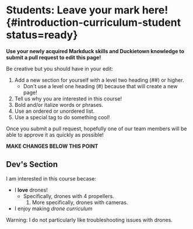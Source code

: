 # Students: Leave your mark here! {#introduction-curriculum-student status=ready}

**Use your newly acquired Markduck skills and Duckietown knowledge to submit a pull request to edit this page!**

Be creative but you should have in your edit:

1. Add a new section for yourself with a level two heading (##) or higher.
    - Don't use a level one heading (#) because that will create a new page!
2. Tell us why you are interested in this course!
3. Bold and/or italize words or phrases.
4. Use an ordered or unordered list.
5. Use a special tag to do something cool!

Once you submit a pull request, hopefully one of our team members will be able to approve it as quickly as possible!

**__MAKE CHANGES BELOW THIS POINT__**

<!-- this is a comment; it will not appear in the outputted online book -->

## Dev's Section

I am interested in this course becase:

- I **love** drones!
    - Specifically, drones with 4 propellers.
        1. More specifically, drones with cameras.
- I enjoy making _drone curriculum_

Warning: I do not particularly like troubleshooting issues with drones.


